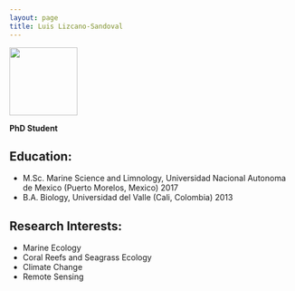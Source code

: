 ```yaml
---
layout: page
title: Luis Lizcano-Sandoval
---
```


<img src="https://raw.github.com/USF-IMARS/usf-imars.github.io/master/_students/photo_luis.jpg" width="120">


**PhD Student**

## Education:

* M.Sc. Marine Science and Limnology, Universidad Nacional Autonoma de Mexico (Puerto Morelos, Mexico) 2017
* B.A. Biology, Universidad del Valle (Cali, Colombia) 2013

## Research Interests:

* Marine Ecology
* Coral Reefs and Seagrass Ecology
* Climate Change
* Remote Sensing
